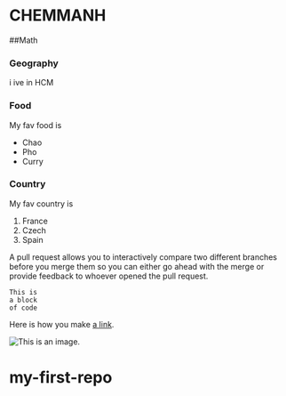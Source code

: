 # CHEMMANH

##Math

### Geography
i ive in HCM

### Food
My fav food is 

- Chao
- Pho
- Curry

### Country

My fav country is
1. France
2. Czech
3. Spain

A pull request allows you to interactively compare two different branches before you merge them so you can either go ahead with the merge or provide feedback to whoever opened the pull request.

```
This is
a block
of code
```

Here is how you make [a link](https://www.wikipedia.org/).

![This is an image.](https://github.com/yihui/xaringan/releases/download/v0.0.2/karl-moustache.jpg)

# my-first-repo

